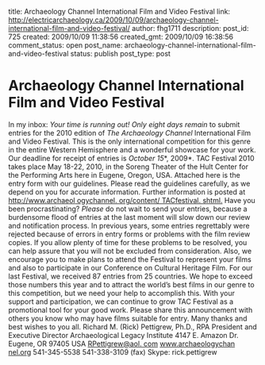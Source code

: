 title: Archaeology Channel International Film and Video Festival
link: http://electricarchaeology.ca/2009/10/09/archaeology-channel-international-film-and-video-festival/
author: fhg1711
description: 
post_id: 725
created: 2009/10/09 11:38:56
created_gmt: 2009/10/09 16:38:56
comment_status: open
post_name: archaeology-channel-international-film-and-video-festival
status: publish
post_type: post

# Archaeology Channel International Film and Video Festival

In my inbox: *Your time is running out! Only eight days remain* to submit entries for the 2010 edition of *The Archaeology Channel* International Film and Video Festival. This is the only international competition for this genre in the entire Western Hemisphere and a wonderful showcase for your work. Our deadline for receipt of entries is *October 15**, 2009*. TAC Festival 2010 takes place May 18-22, 2010, in the Soreng Theater of the Hult Center for the Performing Arts here in Eugene, Oregon, USA. Attached here is the entry form with our guidelines. Please read the guidelines carefully, as we depend on you for accurate information. Further information is posted at [http://www.archaeol ogychannel. org/content/ TACfestival. shtml.](http://www.archaeologychannel.org/content/TACfestival.shtml.) Have you been procrastinating? *Please* do not wait to send your entries, because a burdensome flood of entries at the last moment will slow down our review and notification process. In previous years, some entries regrettably were rejected because of errors in entry forms or problems with the film review copies. If you allow plenty of time for these problems to be resolved, you can help assure that you will not be excluded from consideration. Also, we encourage you to make plans to attend the Festival to represent your films and also to participate in our Conference on Cultural Heritage Film. For our last Festival, we received 87 entries from 25 countries. We hope to exceed those numbers this year and to attract the world’s best films in our genre to this competition, but we need your help to accomplish this. With your support and participation, we can continue to grow TAC Festival as a promotional tool for your good work. Please share this announcement with others you know who may have films suitable for entry. Many thanks and best wishes to you all. Richard M. (Rick) Pettigrew, Ph.D., RPA President and Executive Director Archaeological Legacy Institute 4147 E. Amazon Dr. Eugene, OR 97405 USA [RPettigrew@aol. com](mailto:RPettigrew%40aol.com) www.archaeologychan [nel.org](http://nel.org/) 541-345-5538 541-338-3109 (fax) Skype: rick.pettigrew